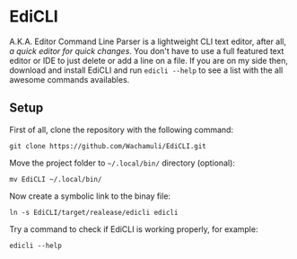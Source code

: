 # EdiCLI

A.K.A. Editor Command Line Parser is a lightweight CLI text editor,
after all, *a quick editor for quick changes*. You don't have to use
a full featured text editor or IDE to just delete or add a line on a file.
If you are on my side then, download and install EdiCLI and run `edicli --help`
to see a list with the all awesome commands availables.

## Setup

First of all, clone the repository with the following command:
```
git clone https://github.com/Wachamuli/EdiCLI.git
```
Move the project folder to ``~/.local/bin/`` directory (optional):
```
mv EdiCLI ~/.local/bin/
```
Now create a symbolic link to the binay file:
```
ln -s EdiCLI/target/realease/edicli edicli
```
Try a command to check if EdiCLI is working properly, for example:
```
edicli --help
```
